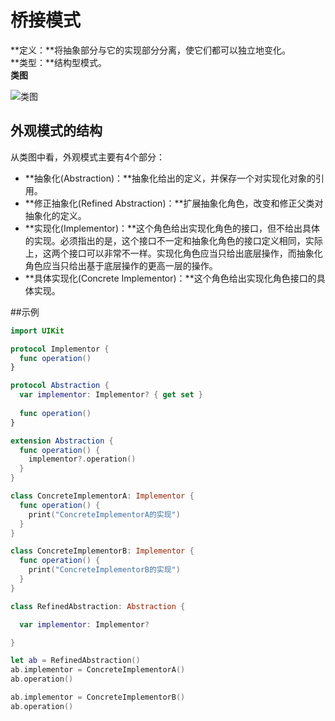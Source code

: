 # 桥接模式
**定义：**将抽象部分与它的实现部分分离，使它们都可以独立地变化。<br>
**类型：**结构型模式。<br>
**类图** 

![类图](https://imgsa.baidu.com/baike/c0%3Dbaike80%2C5%2C5%2C80%2C26/sign=63068dbf90529822113e3191b6a310ae/b2de9c82d158ccbf49a4044219d8bc3eb13541a9.jpg)

## 外观模式的结构
从类图中看，外观模式主要有4个部分：
* **抽象化(Abstraction)：**抽象化给出的定义，并保存一个对实现化对象的引用。
* **修正抽象化(Refined Abstraction)：**扩展抽象化角色，改变和修正父类对抽象化的定义。
* **实现化(Implementor)：**这个角色给出实现化角色的接口，但不给出具体的实现。必须指出的是，这个接口不一定和抽象化角色的接口定义相同，实际上，这两个接口可以非常不一样。实现化角色应当只给出底层操作，而抽象化角色应当只给出基于底层操作的更高一层的操作。
* **具体实现化(Concrete Implementor)：**这个角色给出实现化角色接口的具体实现。

##示例
```swift
import UIKit

protocol Implementor {
  func operation()
}

protocol Abstraction {
  var implementor: Implementor? { get set }
  
  func operation()
}

extension Abstraction {
  func operation() {
    implementor?.operation()
  }
}

class ConcreteImplementorA: Implementor {
  func operation() {
    print("ConcreteImplementorA的实现")
  }
}

class ConcreteImplementorB: Implementor {
  func operation() {
    print("ConcreteImplementorB的实现")
  }
}

class RefinedAbstraction: Abstraction {

  var implementor: Implementor?

}

let ab = RefinedAbstraction()
ab.implementor = ConcreteImplementorA()
ab.operation()

ab.implementor = ConcreteImplementorB()
ab.operation()
```


